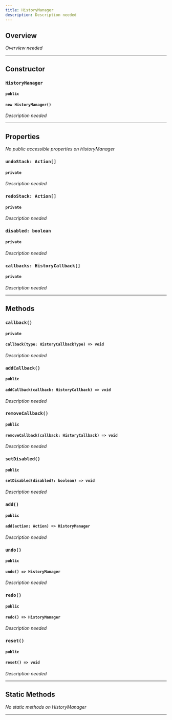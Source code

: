 ```yaml
---
title: HistoryManager
description: Description needed
---
```



## Overview
*Overview needed*

---


## Constructor

### `HistoryManager`
#### `public`
#### `new HistoryManager()`
*Description needed*

---


## Properties

*No public accessible properties on HistoryManager*

### `undoStack: Action[]`
#### `private`
*Description needed*

### `redoStack: Action[]`
#### `private`
*Description needed*

### `disabled: boolean`
#### `private`
*Description needed*

### `callbacks: HistoryCallback[]`
#### `private`
*Description needed*

---


## Methods

### `callback()`
#### `private`
#### `callback(type: HistoryCallbackType) => void`
*Description needed*

### `addCallback()`
#### `public`
#### `addCallback(callback: HistoryCallback) => void`
*Description needed*

### `removeCallback()`
#### `public`
#### `removeCallback(callback: HistoryCallback) => void`
*Description needed*

### `setDisabled()`
#### `public`
#### `setDisabled(disabled?: boolean) => void`
*Description needed*

### `add()`
#### `public`
#### `add(action: Action) => HistoryManager`
*Description needed*

### `undo()`
#### `public`
#### `undo() => HistoryManager`
*Description needed*

### `redo()`
#### `public`
#### `redo() => HistoryManager`
*Description needed*

### `reset()`
#### `public`
#### `reset() => void`
*Description needed*

---


## Static Methods

*No static methods on HistoryManager*

---
